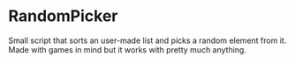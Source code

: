 # RandomPicker
Small script that sorts an user-made list and picks a random element from it. Made with games in mind but it works with pretty much anything.

